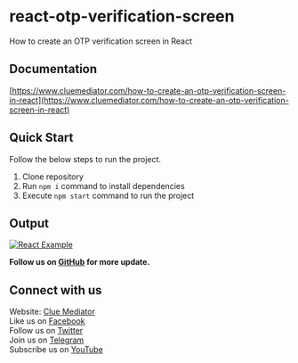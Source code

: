 # react-otp-verification-screen
How to create an OTP verification screen in React

## Documentation

[https://www.cluemediator.com/how-to-create-an-otp-verification-screen-in-react](https://www.cluemediator.com/how-to-create-an-otp-verification-screen-in-react)

## Quick Start

Follow the below steps to run the project.

1. Clone repository
2. Run `npm i` command to install dependencies
3. Execute `npm start` command to run the project

## Output

[![React Example](https://www.cluemediator.com/wp-content/uploads/2023/09/output-how-to-create-an-otp-verification-screen-in-react-clue-mediator.gif)](https://www.cluemediator.com/how-to-create-an-otp-verification-screen-in-react)

**Follow us on [GitHub](https://github.com/cluemediator) for more update.**

## Connect with us

Website: [Clue Mediator](https://www.cluemediator.com)  
Like us on [Facebook](https://www.facebook.com/thecluemediator)  
Follow us on [Twitter](https://twitter.com/cluemediator)  
Join us on [Telegram](https://t.me/cluemediator)  
Subscribe us on [YouTube](https://www.youtube.com/ClueMediator)